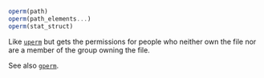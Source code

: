 ```julia
operm(path)
operm(path_elements...)
operm(stat_struct)
```

Like [`uperm`](@ref) but gets the permissions for people who neither own the file nor are a member of the group owning the file.

See also [`gperm`](@ref).
